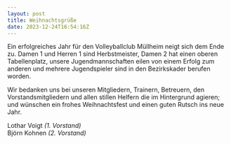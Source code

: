 ```yaml
---
layout: post
title: Weihnachtsgrüße
date: 2023-12-24T16:54:16Z
---
```


Ein erfolgreiches Jahr für den Volleyballclub Müllheim neigt sich dem Ende zu. Damen 1 und Herren 1 sind Herbstmeister, Damen 2 hat einen oberen Tabellenplatz, unsere Jugendmannschaften eilen von einem Erfolg zum anderen und mehrere Jugendspieler sind in den Bezirkskader berufen worden.

Wir bedanken uns bei unseren Mitgliedern, Trainern, Betreuern, den Vorstandsmitgliedern und allen stillen Helfern die im Hintergrund agieren; und wünschen ein frohes Weihnachtsfest und einen guten Rutsch ins neue Jahr.

Lothar Voigt _(1. Vorstand)_  
Björn Kohnen _(2. Vorstand)_
